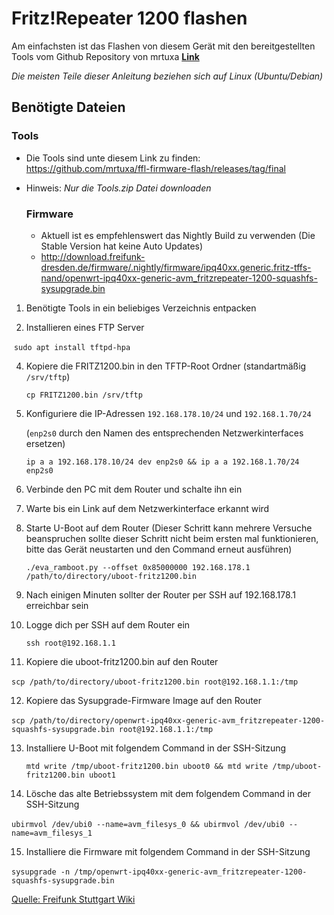 # Fritz!Repeater 1200 flashen

Am einfachsten ist das Flashen von diesem Ger&auml;t mit den bereitgestellten Tools vom Github Repository von mrtuxa [**Link**](https://github.com/mrtuxa/ffl-firmware-flash/releases/tag/final)

*Die meisten Teile dieser Anleitung beziehen sich auf Linux (Ubuntu/Debian)*



## Ben&ouml;tigte Dateien

  ### Tools

- Die Tools sind unte diesem Link zu finden: https://github.com/mrtuxa/ffl-firmware-flash/releases/tag/final

- Hinweis:  *Nur die Tools.zip Datei downloaden*

  

  ### Firmware

  - Aktuell ist es empfehlenswert das Nightly Build zu verwenden (Die Stable Version hat keine Auto Updates)
  - http://download.freifunk-dresden.de/firmware/.nightly/firmware/ipq40xx.generic.fritz-tffs-nand/openwrt-ipq40xx-generic-avm_fritzrepeater-1200-squashfs-sysupgrade.bin

  

1. Ben&ouml;tigte Tools in ein beliebiges Verzeichnis entpacken

2. Installieren eines FTP Server

   

​		`sudo apt install tftpd-hpa`

4. Kopiere die FRITZ1200.bin in den TFTP-Root Ordner (standartm&auml;ßig `/srv/tftp`)

   `cp FRITZ1200.bin /srv/tftp`

5. Konfiguriere die IP-Adressen `192.168.178.10/24` und `192.168.1.70/24`

   (`enp2s0` durch den Namen des entsprechenden Netzwerkinterfaces ersetzen)

   `ip a a 192.168.178.10/24 dev enp2s0 && ip a a 192.168.1.70/24 enp2s0`

6. Verbinde den PC mit dem Router und schalte ihn ein

7. Warte bis ein Link auf dem Netzwerkinterface erkannt wird

8. Starte U-Boot auf dem Router (Dieser Schritt kann mehrere Versuche beanspruchen sollte dieser Schritt nicht beim ersten mal funktionieren, bitte das Ger&auml;t neustarten und den Command erneut ausf&uuml;hren)

   `./eva_ramboot.py --offset 0x85000000 192.168.178.1 /path/to/directory/uboot-fritz1200.bin`

9. Nach einigen Minuten sollter der Router per SSH auf 192.168.178.1 erreichbar sein

10. Logge dich per SSH auf dem Router ein

    `ssh root@192.168.1.1`

11. Kopiere die uboot-fritz1200.bin auf den Router

​      `scp /path/to/directory/uboot-fritz1200.bin root@192.168.1.1:/tmp`



12. Kopiere das Sysupgrade-Firmware Image auf den Router

​      `scp /path/to/directory/openwrt-ipq40xx-generic-avm_fritzrepeater-1200-squashfs-sysupgrade.bin root@192.168.1.1:/tmp`

13. Installiere U-Boot mit folgendem Command in der SSH-Sitzung

    `mtd write /tmp/uboot-fritz1200.bin uboot0 && mtd write /tmp/uboot-fritz1200.bin uboot1`

14. L&ouml;sche das alte Betriebssystem mit dem folgendem Command in der SSH-Sitzung

​      `ubirmvol /dev/ubi0 --name=avm_filesys_0 && ubirmvol /dev/ubi0 --name=avm_filesys_1` 



15. Installiere die Firmware mit folgendem Command in der SSH-Sitzung

​      `sysupgrade -n /tmp/openwrt-ipq40xx-generic-avm_fritzrepeater-1200-squashfs-sysupgrade.bin`

<a href="https://wiki.freifunk-stuttgart.net/anleitungen:fritz_repeater_1200">Quelle: Freifunk Stuttgart Wiki</a>
